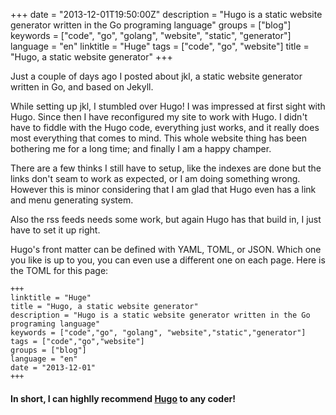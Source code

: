 +++
date = "2013-12-01T19:50:00Z"
description = "Hugo is a static website generator written in the Go programing language"
groups = ["blog"]
keywords = ["code", "go", "golang", "website", "static", "generator"]
language = "en"
linktitle = "Huge"
tags = ["code", "go", "website"]
title = "﻿Hugo, a static website generator"
+++

Just a couple of days ago I posted about jkl, a static website generator written in Go, and based on Jekyll.

While setting up jkl, I stumbled over Hugo! I was impressed at first sight with Hugo.
Since then I have reconfigured my site to work with Hugo.
I didn't have to fiddle with the Hugo code, everything just works, and it really does most everything that comes to mind.
This whole website thing has been bothering me for a long time; and finally I am a happy champer.

There are a few thinks I still have to setup, like the indexes are done but the links don't seam to work as expected, or I am doing something wrong. However this is minor considering that I am glad that Hugo even has a link and menu generating system. 

Also the rss feeds needs some work, but again Hugo has that build in, I just have to set it up right.

Hugo's front matter can be defined with YAML, TOML, or JSON. Which one you like is up to you, you can even use a 
different one on each page.
Here is the TOML for this page:

	+++
	linktitle = "Huge"
	title = "﻿Hugo, a static website generator"
	description = "Hugo is a static website generator written in the Go programing language"
	keywords = ["code","go", "golang", "website","static","generator"]
	tags = ["code","go","website"]
	groups = ["blog"]
	language = "en"
	date = "2013-12-01"
	+++

#### In short, I can highlly recommend [Hugo](http://github.com/spf13/hugo) to any coder!
